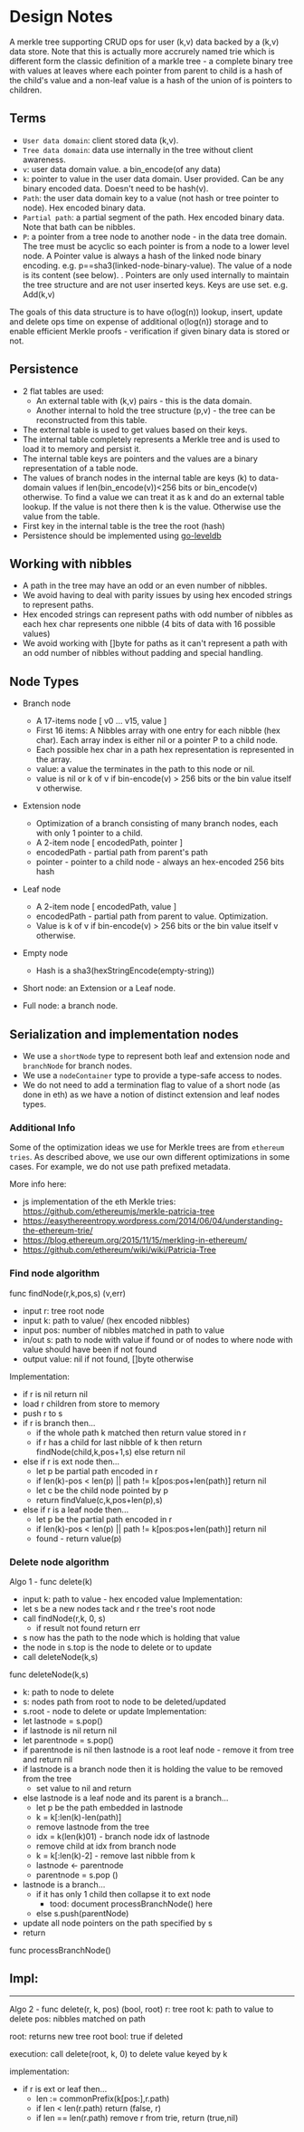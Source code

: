 # Design Notes
A merkle tree supporting CRUD ops for user (k,v) data backed by a (k,v) data store.
Note that this is actually more accrurely named trie which is different form the classic definition of a markle tree - a complete binary tree with values at leaves where each pointer from parent to child is a hash of the child's value  and a non-leaf value is a hash of the union of is pointers to children.

## Terms
- `User data domain`: client stored data (k,v).
- `Tree data domain`: data use internally in the tree without client awareness.
- `v`: user data domain value. a bin_encode(of any data)
- `k`: pointer to value in the user data domain. User provided. Can be any binary encoded data. Doesn't need to be hash(v). 
- `Path`: the user data domain key to a value (not hash or tree pointer to node). Hex encoded binary data.
- `Partial path`: a partial segment of the path. Hex encoded binary data. Note that bath can be nibbles.
- `P`: a pointer from a tree node to another node - in the data tree domain. The tree must be acyclic so each pointer is from a node to a lower level node.
A Pointer value is always a hash of the linked node binary encoding. e.g. p==sha3(linked-node-binary-value). The value of a node is its content (see below).
. Pointers are only used internally to maintain the tree structure and are not user inserted keys. Keys are use set. e.g. Add(k,v)

The goals of this data structure is to have o(log(n)) lookup, insert, update and delete ops time on expense of additional o(log(n)) storage and to enable efficient Merkle proofs - verification if given binary data is stored or not.

## Persistence
- 2 flat tables are used: 
    - An external table with (k,v) pairs - this is the data domain. 
    - Another internal to hold the tree structure (p,v) - the tree can be reconstructed from this table.
- The external table is used to get values based on their keys.
- The internal table completely represents a Merkle tree and is used to load it to memory and persist it.
- The internal table keys are pointers and the values are a binary representation of a table node.
- The values of branch nodes in the internal table are keys (k) to data-domain values if len(bin_encode(v))<256 bits or bin_encode(v) otherwise. 
To find a value we can treat it as k and do an external table lookup. If the value is not there then k is the value. Otherwise use the value from the table.
- First key in the internal table is the tree the root (hash)
- Persistence should be implemented using [go-leveldb](https://github.com/syndtr/goleveldb)

## Working with nibbles
- A path in the tree may have an odd or an even number of nibbles.
- We avoid having to deal with parity issues by using hex encoded strings to represent paths. 
- Hex encoded strings can represent paths with odd number of nibbles as each hex char represents one nibble (4 bits of data with 16 possible values)
- We avoid working with []byte for paths as it can't represent a path with an odd number of nibbles without padding and special handling.

## Node Types
- Branch node
    - A 17-items node [ v0 ... v15, value ]
    - First 16 items: A Nibbles array with one entry for each nibble (hex char). Each array index is either nil or a pointer P to a child node.
    - Each possible hex char in a path hex representation is represented in the array.
    - value: a value the terminates in the path to this node or nil.
    - value is nil or k of v if bin-encode(v) > 256 bits or the bin value itself v otherwise.
- Extension node
    - Optimization of a branch consisting of many branch nodes, each with only 1 pointer to a child.
    - A 2-item node [ encodedPath, pointer ]
    - encodedPath - partial path from parent's path
    - pointer - pointer to a child node - always an hex-encoded 256 bits hash
- Leaf node
    - A 2-item node [ encodedPath, value ]
    - encodedPath - partial path from parent to value. Optimization.
    - Value is k of v if bin-encode(v) > 256 bits or the bin value itself v otherwise.
- Empty node
    - Hash is a sha3(hexStringEncode(empty-string))
      
- Short node: an Extension or a Leaf node.
- Full node: a branch node.
   
## Serialization and implementation nodes
- We use a `shortNode` type to represent both leaf and extension node and `branchNode` for branch nodes.
- We use a `nodeContainer` type to provide a type-safe access to nodes.
- We do not need to add a termination flag to value of a short node (as done in eth) as we have a notion of distinct extension and leaf nodes types.


### Additional Info
Some of the optimization ideas we use for Merkle trees are from `ethereum tries`. 
As described above, we use our own different optimizations in some cases. For example, we do not use path prefixed metadata.

More info here:
- js implementation of the eth Merkle tries: https://github.com/ethereumjs/merkle-patricia-tree
- https://easythereentropy.wordpress.com/2014/06/04/understanding-the-ethereum-trie/
- https://blog.ethereum.org/2015/11/15/merkling-in-ethereum/
- https://github.com/ethereum/wiki/wiki/Patricia-Tree


### Find node algorithm

func findNode(r,k,pos,s) (v,err)
- input r: tree root node
- input k: path to value/ (hex encoded nibbles)
- input pos: number of nibbles matched in path to value
- in/out s: path to node with value if found or of nodes to where node with value should have been if not found
- output value: nil if not found, []byte otherwise

Implementation:
- if r is nil return nil
- load r children from store to memory
- push r to s
- if r is branch then...
    - if the whole path k matched then return value stored in r
    - if r has a child for last nibble of k then return findNode(child,k,pos+1,s) else return nil
- else if r is ext node then...
    - let p be partial path encoded in r
    - if len(k)-pos < len(p) || path != k[pos:pos+len(path)] return nil
    - let c be the child node pointed by p
    - return findValue(c,k,pos+len(p),s)
- else if r is a leaf node then...
    - let p be the partial path encoded in r
    - if len(k)-pos < len(p) || path != k[pos:pos+len(path)] return nil
    - found - return value(p)    
    
### Delete node algorithm

Algo 1 - func delete(k)
- input k: path to value - hex encoded value
Implementation:
- let s be a new nodes tack and r the tree's root node
- call findNode(r,k, 0, s)
    - if result not found return err
- s now has the path to the node which is holding that value
- the node in s.top is the node to delete or to update
- call deleteNode(k,s)

func deleteNode(k,s)
- k: path to node to delete
- s: nodes path from root to node to be deleted/updated
- s.root - node to delete or update
Implementation:
- let lastnode = s.pop()
- if lastnode is nil return nil
- let parentnode = s.pop()
- if parentnode is nil then lastnode is a root leaf node - remove it from tree and return nil
- if lastnode is a branch node then it is holding the value to be removed from the tree
    - set value to nil and return
- else lastnode is a leaf node and its parent is a branch...
    - let p be the path embedded in lastnode
    - k = k[:len(k)-len(path)]
    - remove lastnode from the tree
    - idx = k(len(k)01) - branch node idx of lastnode
    - remove child at idx from branch node
    - k = k[:len(k)-2] - remove last nibble from k
    - lastnode <- parentnode
    - parentnode = s.pop ()
 - lastnode is a branch...
    - if it has only 1 child then collapse it to ext node
        - tood: document processBranchNode() here
    - else s.push(parentNode)
 - update all node pointers on the path specified by s 
 - return
  
  
 func processBranchNode()
 
 Impl:
 - 
 
 -------
 
 Algo 2 - func delete(r, k, pos) (bool, root)
 r: tree root
 k: path to value to delete
 pos: nibbles matched on path
 
 root: returns new tree root
 bool: true if deleted
 
 execution: call delete(root, k, 0) to delete value keyed by k
 
 implementation:
 - if r is ext or leaf then...
    - len := commonPrefix(k[pos:],r.path)
    - if len < len(r.path) return (false, r)
    - if len == len(r.path) remove r from trie, return (true,nil)